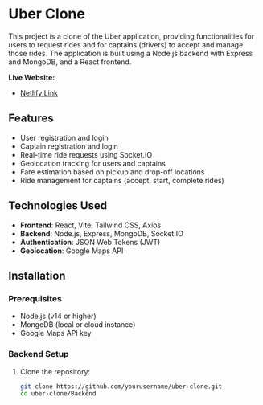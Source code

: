 # Uber Clone

This project is a clone of the Uber application, providing functionalities for users to request rides and for captains (drivers) to accept and manage those rides. The application is built using a Node.js backend with Express and MongoDB, and a React frontend.


**Live Website:**
- [Netlify Link](https://chipper-monstera-a0011c.netlify.app/)

  
## Features

- User registration and login
- Captain registration and login
- Real-time ride requests using Socket.IO
- Geolocation tracking for users and captains
- Fare estimation based on pickup and drop-off locations
- Ride management for captains (accept, start, complete rides)

## Technologies Used

- **Frontend**: React, Vite, Tailwind CSS, Axios
- **Backend**: Node.js, Express, MongoDB, Socket.IO
- **Authentication**: JSON Web Tokens (JWT)
- **Geolocation**: Google Maps API

## Installation

### Prerequisites

- Node.js (v14 or higher)
- MongoDB (local or cloud instance)
- Google Maps API key

### Backend Setup

1. Clone the repository:
   ```bash
   git clone https://github.com/yourusername/uber-clone.git
   cd uber-clone/Backend
